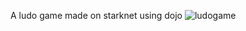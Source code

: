 A ludo game made on starknet using dojo 
![ludogame](https://github.com/diana-murugi/dojo-ludo/assets/149369490/ef870fd0-740f-49dd-8f52-13a43d081fb2)
